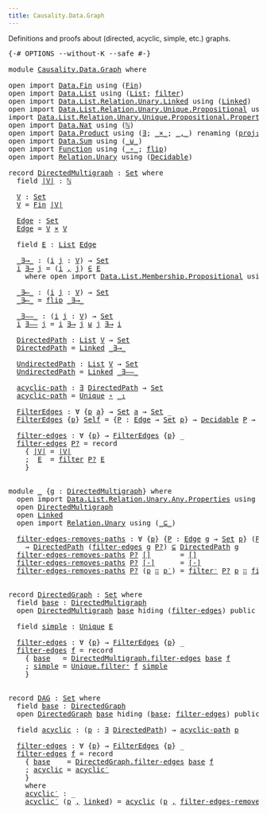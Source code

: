 ```yaml
---
title: Causality.Data.Graph
---
```


Definitions and proofs about (directed, acyclic, simple, etc.) graphs.

<pre class="Agda"><a id="118" class="Symbol">{-#</a> <a id="122" class="Keyword">OPTIONS</a> <a id="130" class="Pragma">--without-K</a> <a id="142" class="Pragma">--safe</a> <a id="149" class="Symbol">#-}</a>

<a id="154" class="Keyword">module</a> <a id="161" href="Causality.Data.Graph.html" class="Module">Causality.Data.Graph</a> <a id="182" class="Keyword">where</a>

<a id="189" class="Keyword">open</a> <a id="194" class="Keyword">import</a> <a id="201" href="Data.Fin.html" class="Module">Data.Fin</a> <a id="210" class="Keyword">using</a> <a id="216" class="Symbol">(</a><a id="217" href="Data.Fin.Base.html#1154" class="Datatype">Fin</a><a id="220" class="Symbol">)</a>
<a id="222" class="Keyword">open</a> <a id="227" class="Keyword">import</a> <a id="234" href="Data.List.html" class="Module">Data.List</a> <a id="244" class="Keyword">using</a> <a id="250" class="Symbol">(</a><a id="251" href="Agda.Builtin.List.html#147" class="Datatype">List</a><a id="255" class="Symbol">;</a> <a id="257" href="Data.List.Base.html#10878" class="Function">filter</a><a id="263" class="Symbol">)</a>
<a id="265" class="Keyword">open</a> <a id="270" class="Keyword">import</a> <a id="277" href="Data.List.Relation.Unary.Linked.html" class="Module">Data.List.Relation.Unary.Linked</a> <a id="309" class="Keyword">using</a> <a id="315" class="Symbol">(</a><a id="316" href="Data.List.Relation.Unary.Linked.html#1362" class="Datatype">Linked</a><a id="322" class="Symbol">)</a>
<a id="324" class="Keyword">open</a> <a id="329" class="Keyword">import</a> <a id="336" href="Data.List.Relation.Unary.Unique.Propositional.html" class="Module">Data.List.Relation.Unary.Unique.Propositional</a> <a id="382" class="Keyword">using</a> <a id="388" class="Symbol">(</a><a id="389" href="Data.List.Relation.Unary.Unique.Setoid.html#785" class="Datatype">Unique</a><a id="395" class="Symbol">)</a>
<a id="397" class="Keyword">import</a> <a id="404" href="Data.List.Relation.Unary.Unique.Propositional.Properties.html" class="Module">Data.List.Relation.Unary.Unique.Propositional.Properties</a> <a id="461" class="Symbol">as</a> <a id="464" class="Module">Unique</a>
<a id="471" class="Keyword">open</a> <a id="476" class="Keyword">import</a> <a id="483" href="Data.Nat.html" class="Module">Data.Nat</a> <a id="492" class="Keyword">using</a> <a id="498" class="Symbol">(</a><a id="499" href="Agda.Builtin.Nat.html#203" class="Datatype">ℕ</a><a id="500" class="Symbol">)</a>
<a id="502" class="Keyword">open</a> <a id="507" class="Keyword">import</a> <a id="514" href="Data.Product.html" class="Module">Data.Product</a> <a id="527" class="Keyword">using</a> <a id="533" class="Symbol">(</a><a id="534" href="Data.Product.Base.html#852" class="Function">∃</a><a id="535" class="Symbol">;</a> <a id="537" href="Data.Product.Base.html#1618" class="Function Operator">_×_</a><a id="540" class="Symbol">;</a> <a id="542" href="Agda.Builtin.Sigma.html#235" class="InductiveConstructor Operator">_,_</a><a id="545" class="Symbol">)</a> <a id="547" class="Keyword">renaming</a> <a id="556" class="Symbol">(</a><a id="557" href="Data.Product.Base.html#636" class="Field">proj₁</a> <a id="563" class="Symbol">to</a> <a id="566" class="Field">_₁</a><a id="568" class="Symbol">)</a>
<a id="570" class="Keyword">open</a> <a id="575" class="Keyword">import</a> <a id="582" href="Data.Sum.html" class="Module">Data.Sum</a> <a id="591" class="Keyword">using</a> <a id="597" class="Symbol">(</a><a id="598" href="Data.Sum.Base.html#625" class="Datatype Operator">_⊎_</a><a id="601" class="Symbol">)</a>
<a id="603" class="Keyword">open</a> <a id="608" class="Keyword">import</a> <a id="615" href="Function.html" class="Module">Function</a> <a id="624" class="Keyword">using</a> <a id="630" class="Symbol">(</a><a id="631" href="Function.Base.html#1115" class="Function Operator">_∘_</a><a id="634" class="Symbol">;</a> <a id="636" href="Function.Base.html#1638" class="Function">flip</a><a id="640" class="Symbol">)</a>
<a id="642" class="Keyword">open</a> <a id="647" class="Keyword">import</a> <a id="654" href="Relation.Unary.html" class="Module">Relation.Unary</a> <a id="669" class="Keyword">using</a> <a id="675" class="Symbol">(</a><a id="676" href="Relation.Unary.html#3806" class="Function">Decidable</a><a id="685" class="Symbol">)</a>

<a id="688" class="Keyword">record</a> <a id="DirectedMultigraph"></a><a id="695" href="Causality.Data.Graph.html#695" class="Record">DirectedMultigraph</a> <a id="714" class="Symbol">:</a> <a id="716" href="Agda.Primitive.html#388" class="Primitive">Set</a> <a id="720" class="Keyword">where</a>
  <a id="728" class="Keyword">field</a> <a id="DirectedMultigraph.|V|"></a><a id="734" href="Causality.Data.Graph.html#734" class="Field">|V|</a> <a id="738" class="Symbol">:</a> <a id="740" href="Agda.Builtin.Nat.html#203" class="Datatype">ℕ</a>

  <a id="DirectedMultigraph.V"></a><a id="745" href="Causality.Data.Graph.html#745" class="Function">V</a> <a id="747" class="Symbol">:</a> <a id="749" href="Agda.Primitive.html#388" class="Primitive">Set</a>
  <a id="755" href="Causality.Data.Graph.html#745" class="Function">V</a> <a id="757" class="Symbol">=</a> <a id="759" href="Data.Fin.Base.html#1154" class="Datatype">Fin</a> <a id="763" href="Causality.Data.Graph.html#734" class="Field">|V|</a>

  <a id="DirectedMultigraph.Edge"></a><a id="770" href="Causality.Data.Graph.html#770" class="Function">Edge</a> <a id="775" class="Symbol">:</a> <a id="777" href="Agda.Primitive.html#388" class="Primitive">Set</a>
  <a id="783" href="Causality.Data.Graph.html#770" class="Function">Edge</a> <a id="788" class="Symbol">=</a> <a id="790" href="Causality.Data.Graph.html#745" class="Function">V</a> <a id="792" href="Data.Product.Base.html#1618" class="Function Operator">×</a> <a id="794" href="Causality.Data.Graph.html#745" class="Function">V</a>

  <a id="799" class="Keyword">field</a> <a id="DirectedMultigraph.E"></a><a id="805" href="Causality.Data.Graph.html#805" class="Field">E</a> <a id="807" class="Symbol">:</a> <a id="809" href="Agda.Builtin.List.html#147" class="Datatype">List</a> <a id="814" href="Causality.Data.Graph.html#770" class="Function">Edge</a>

  <a id="DirectedMultigraph._∃⟶_"></a><a id="822" href="Causality.Data.Graph.html#822" class="Function Operator">_∃⟶_</a> <a id="827" class="Symbol">:</a> <a id="829" class="Symbol">(</a><a id="830" href="Causality.Data.Graph.html#830" class="Bound">i</a> <a id="832" href="Causality.Data.Graph.html#832" class="Bound">j</a> <a id="834" class="Symbol">:</a> <a id="836" href="Causality.Data.Graph.html#745" class="Function">V</a><a id="837" class="Symbol">)</a> <a id="839" class="Symbol">→</a> <a id="841" href="Agda.Primitive.html#388" class="Primitive">Set</a>
  <a id="847" href="Causality.Data.Graph.html#847" class="Bound">i</a> <a id="849" href="Causality.Data.Graph.html#822" class="Function Operator">∃⟶</a> <a id="852" href="Causality.Data.Graph.html#852" class="Bound">j</a> <a id="854" class="Symbol">=</a> <a id="856" class="Symbol">(</a><a id="857" href="Causality.Data.Graph.html#847" class="Bound">i</a> <a id="859" href="Agda.Builtin.Sigma.html#235" class="InductiveConstructor Operator">,</a> <a id="861" href="Causality.Data.Graph.html#852" class="Bound">j</a><a id="862" class="Symbol">)</a> <a id="864" href="Data.List.Membership.Setoid.html#950" class="Function Operator">∈</a> <a id="866" href="Causality.Data.Graph.html#805" class="Field">E</a>
    <a id="872" class="Keyword">where</a> <a id="878" class="Keyword">open</a> <a id="883" class="Keyword">import</a> <a id="890" href="Data.List.Membership.Propositional.html" class="Module">Data.List.Membership.Propositional</a> <a id="925" class="Keyword">using</a> <a id="931" class="Symbol">(</a><a id="932" href="Data.List.Membership.Setoid.html#950" class="Function Operator">_∈_</a><a id="935" class="Symbol">)</a>

  <a id="DirectedMultigraph._∃⟵_"></a><a id="940" href="Causality.Data.Graph.html#940" class="Function Operator">_∃⟵_</a> <a id="945" class="Symbol">:</a> <a id="947" class="Symbol">(</a><a id="948" href="Causality.Data.Graph.html#948" class="Bound">i</a> <a id="950" href="Causality.Data.Graph.html#950" class="Bound">j</a> <a id="952" class="Symbol">:</a> <a id="954" href="Causality.Data.Graph.html#745" class="Function">V</a><a id="955" class="Symbol">)</a> <a id="957" class="Symbol">→</a> <a id="959" href="Agda.Primitive.html#388" class="Primitive">Set</a>
  <a id="965" href="Causality.Data.Graph.html#940" class="Function Operator">_∃⟵_</a> <a id="970" class="Symbol">=</a> <a id="972" href="Function.Base.html#1638" class="Function">flip</a> <a id="977" href="Causality.Data.Graph.html#822" class="Function Operator">_∃⟶_</a>

  <a id="DirectedMultigraph._∃——_"></a><a id="985" href="Causality.Data.Graph.html#985" class="Function Operator">_∃——_</a> <a id="991" class="Symbol">:</a> <a id="993" class="Symbol">(</a><a id="994" href="Causality.Data.Graph.html#994" class="Bound">i</a> <a id="996" href="Causality.Data.Graph.html#996" class="Bound">j</a> <a id="998" class="Symbol">:</a> <a id="1000" href="Causality.Data.Graph.html#745" class="Function">V</a><a id="1001" class="Symbol">)</a> <a id="1003" class="Symbol">→</a> <a id="1005" href="Agda.Primitive.html#388" class="Primitive">Set</a>
  <a id="1011" href="Causality.Data.Graph.html#1011" class="Bound">i</a> <a id="1013" href="Causality.Data.Graph.html#985" class="Function Operator">∃——</a> <a id="1017" href="Causality.Data.Graph.html#1017" class="Bound">j</a> <a id="1019" class="Symbol">=</a> <a id="1021" href="Causality.Data.Graph.html#1011" class="Bound">i</a> <a id="1023" href="Causality.Data.Graph.html#822" class="Function Operator">∃⟶</a> <a id="1026" href="Causality.Data.Graph.html#1017" class="Bound">j</a> <a id="1028" href="Data.Sum.Base.html#625" class="Datatype Operator">⊎</a> <a id="1030" href="Causality.Data.Graph.html#1017" class="Bound">j</a> <a id="1032" href="Causality.Data.Graph.html#822" class="Function Operator">∃⟶</a> <a id="1035" href="Causality.Data.Graph.html#1011" class="Bound">i</a>

  <a id="DirectedMultigraph.DirectedPath"></a><a id="1040" href="Causality.Data.Graph.html#1040" class="Function">DirectedPath</a> <a id="1053" class="Symbol">:</a> <a id="1055" href="Agda.Builtin.List.html#147" class="Datatype">List</a> <a id="1060" href="Causality.Data.Graph.html#745" class="Function">V</a> <a id="1062" class="Symbol">→</a> <a id="1064" href="Agda.Primitive.html#388" class="Primitive">Set</a>
  <a id="1070" href="Causality.Data.Graph.html#1040" class="Function">DirectedPath</a> <a id="1083" class="Symbol">=</a> <a id="1085" href="Data.List.Relation.Unary.Linked.html#1362" class="Datatype">Linked</a> <a id="1092" href="Causality.Data.Graph.html#822" class="Function Operator">_∃⟶_</a>

  <a id="DirectedMultigraph.UndirectedPath"></a><a id="1100" href="Causality.Data.Graph.html#1100" class="Function">UndirectedPath</a> <a id="1115" class="Symbol">:</a> <a id="1117" href="Agda.Builtin.List.html#147" class="Datatype">List</a> <a id="1122" href="Causality.Data.Graph.html#745" class="Function">V</a> <a id="1124" class="Symbol">→</a> <a id="1126" href="Agda.Primitive.html#388" class="Primitive">Set</a>
  <a id="1132" href="Causality.Data.Graph.html#1100" class="Function">UndirectedPath</a> <a id="1147" class="Symbol">=</a> <a id="1149" href="Data.List.Relation.Unary.Linked.html#1362" class="Datatype">Linked</a> <a id="1156" href="Causality.Data.Graph.html#985" class="Function Operator">_∃——_</a>

  <a id="DirectedMultigraph.acyclic-path"></a><a id="1165" href="Causality.Data.Graph.html#1165" class="Function">acyclic-path</a> <a id="1178" class="Symbol">:</a> <a id="1180" href="Data.Product.Base.html#852" class="Function">∃</a> <a id="1182" href="Causality.Data.Graph.html#1040" class="Function">DirectedPath</a> <a id="1195" class="Symbol">→</a> <a id="1197" href="Agda.Primitive.html#388" class="Primitive">Set</a>
  <a id="1203" href="Causality.Data.Graph.html#1165" class="Function">acyclic-path</a> <a id="1216" class="Symbol">=</a> <a id="1218" href="Data.List.Relation.Unary.Unique.Setoid.html#785" class="Datatype">Unique</a> <a id="1225" href="Function.Base.html#1115" class="Function Operator">∘</a> <a id="1227" href="Causality.Data.Graph.html#566" class="Field Operator">_₁</a>

  <a id="DirectedMultigraph.FilterEdges"></a><a id="1233" href="Causality.Data.Graph.html#1233" class="Function">FilterEdges</a> <a id="1245" class="Symbol">:</a> <a id="1247" class="Symbol">∀</a> <a id="1249" class="Symbol">{</a><a id="1250" href="Causality.Data.Graph.html#1250" class="Bound">p</a> <a id="1252" href="Causality.Data.Graph.html#1252" class="Bound">a</a><a id="1253" class="Symbol">}</a> <a id="1255" class="Symbol">→</a> <a id="1257" href="Agda.Primitive.html#388" class="Primitive">Set</a> <a id="1261" href="Causality.Data.Graph.html#1252" class="Bound">a</a> <a id="1263" class="Symbol">→</a> <a id="1265" href="Agda.Primitive.html#388" class="Primitive">Set</a> <a id="1269" class="Symbol">_</a>
  <a id="1273" href="Causality.Data.Graph.html#1233" class="Function">FilterEdges</a> <a id="1285" class="Symbol">{</a><a id="1286" href="Causality.Data.Graph.html#1286" class="Bound">p</a><a id="1287" class="Symbol">}</a> <a id="1289" href="Causality.Data.Graph.html#1289" class="Bound">Self</a> <a id="1294" class="Symbol">=</a> <a id="1296" class="Symbol">{</a><a id="1297" href="Causality.Data.Graph.html#1297" class="Bound">P</a> <a id="1299" class="Symbol">:</a> <a id="1301" href="Causality.Data.Graph.html#770" class="Function">Edge</a> <a id="1306" class="Symbol">→</a> <a id="1308" href="Agda.Primitive.html#388" class="Primitive">Set</a> <a id="1312" href="Causality.Data.Graph.html#1286" class="Bound">p</a><a id="1313" class="Symbol">}</a> <a id="1315" class="Symbol">→</a> <a id="1317" href="Relation.Unary.html#3806" class="Function">Decidable</a> <a id="1327" href="Causality.Data.Graph.html#1297" class="Bound">P</a> <a id="1329" class="Symbol">→</a> <a id="1331" href="Causality.Data.Graph.html#1289" class="Bound">Self</a>

  <a id="DirectedMultigraph.filter-edges"></a><a id="1339" href="Causality.Data.Graph.html#1339" class="Function">filter-edges</a> <a id="1352" class="Symbol">:</a> <a id="1354" class="Symbol">∀</a> <a id="1356" class="Symbol">{</a><a id="1357" href="Causality.Data.Graph.html#1357" class="Bound">p</a><a id="1358" class="Symbol">}</a> <a id="1360" class="Symbol">→</a> <a id="1362" href="Causality.Data.Graph.html#1233" class="Function">FilterEdges</a> <a id="1374" class="Symbol">{</a><a id="1375" href="Causality.Data.Graph.html#1357" class="Bound">p</a><a id="1376" class="Symbol">}</a> <a id="1378" class="Symbol">_</a>
  <a id="1382" href="Causality.Data.Graph.html#1339" class="Function">filter-edges</a> <a id="1395" href="Causality.Data.Graph.html#1395" class="Bound">P?</a> <a id="1398" class="Symbol">=</a> <a id="1400" class="Keyword">record</a>
    <a id="1411" class="Symbol">{</a> <a id="1413" href="Causality.Data.Graph.html#734" class="Field">|V|</a> <a id="1417" class="Symbol">=</a> <a id="1419" href="Causality.Data.Graph.html#734" class="Field">|V|</a>
    <a id="1427" class="Symbol">;</a>  <a id="1430" href="Causality.Data.Graph.html#805" class="Field">E</a>  <a id="1433" class="Symbol">=</a> <a id="1435" href="Data.List.Base.html#10878" class="Function">filter</a> <a id="1442" href="Causality.Data.Graph.html#1395" class="Bound">P?</a> <a id="1445" href="Causality.Data.Graph.html#805" class="Field">E</a>
    <a id="1451" class="Symbol">}</a>


<a id="1455" class="Keyword">module</a> <a id="1462" href="Causality.Data.Graph.html#1462" class="Module">_</a> <a id="1464" class="Symbol">{</a><a id="1465" href="Causality.Data.Graph.html#1465" class="Bound">g</a> <a id="1467" class="Symbol">:</a> <a id="1469" href="Causality.Data.Graph.html#695" class="Record">DirectedMultigraph</a><a id="1487" class="Symbol">}</a> <a id="1489" class="Keyword">where</a>
  <a id="1497" class="Keyword">open</a> <a id="1502" class="Keyword">import</a> <a id="1509" href="Data.List.Relation.Unary.Any.Properties.html" class="Module">Data.List.Relation.Unary.Any.Properties</a> <a id="1549" class="Keyword">using</a> <a id="1555" class="Symbol">(</a><a id="1556" href="Data.List.Relation.Unary.Any.Properties.html#19750" class="Function">filter⁻</a><a id="1563" class="Symbol">)</a>
  <a id="1567" class="Keyword">open</a> <a id="1572" href="Causality.Data.Graph.html#695" class="Module">DirectedMultigraph</a>
  <a id="1593" class="Keyword">open</a> <a id="1598" href="Data.List.Relation.Unary.Linked.html#1362" class="Module">Linked</a>
  <a id="1607" class="Keyword">open</a> <a id="1612" class="Keyword">import</a> <a id="1619" href="Relation.Unary.html" class="Module">Relation.Unary</a> <a id="1634" class="Keyword">using</a> <a id="1640" class="Symbol">(</a><a id="1641" href="Relation.Unary.html#1882" class="Function Operator">_⊆_</a><a id="1644" class="Symbol">)</a>

  <a id="1649" href="Causality.Data.Graph.html#1649" class="Function">filter-edges-removes-paths</a> <a id="1676" class="Symbol">:</a> <a id="1678" class="Symbol">∀</a> <a id="1680" class="Symbol">{</a><a id="1681" href="Causality.Data.Graph.html#1681" class="Bound">p</a><a id="1682" class="Symbol">}</a> <a id="1684" class="Symbol">{</a><a id="1685" href="Causality.Data.Graph.html#1685" class="Bound">P</a> <a id="1687" class="Symbol">:</a> <a id="1689" href="Causality.Data.Graph.html#770" class="Function">Edge</a> <a id="1694" href="Causality.Data.Graph.html#1465" class="Bound">g</a> <a id="1696" class="Symbol">→</a> <a id="1698" href="Agda.Primitive.html#388" class="Primitive">Set</a> <a id="1702" href="Causality.Data.Graph.html#1681" class="Bound">p</a><a id="1703" class="Symbol">}</a> <a id="1705" class="Symbol">(</a><a id="1706" href="Causality.Data.Graph.html#1706" class="Bound">P?</a> <a id="1709" class="Symbol">:</a> <a id="1711" href="Relation.Unary.html#3806" class="Function">Decidable</a> <a id="1721" href="Causality.Data.Graph.html#1685" class="Bound">P</a><a id="1722" class="Symbol">)</a>
    <a id="1728" class="Symbol">→</a> <a id="1730" href="Causality.Data.Graph.html#1040" class="Function">DirectedPath</a> <a id="1743" class="Symbol">(</a><a id="1744" href="Causality.Data.Graph.html#1339" class="Function">filter-edges</a> <a id="1757" href="Causality.Data.Graph.html#1465" class="Bound">g</a> <a id="1759" href="Causality.Data.Graph.html#1706" class="Bound">P?</a><a id="1761" class="Symbol">)</a> <a id="1763" href="Relation.Unary.html#1882" class="Function Operator">⊆</a> <a id="1765" href="Causality.Data.Graph.html#1040" class="Function">DirectedPath</a> <a id="1778" href="Causality.Data.Graph.html#1465" class="Bound">g</a>
  <a id="1782" href="Causality.Data.Graph.html#1649" class="Function">filter-edges-removes-paths</a> <a id="1809" href="Causality.Data.Graph.html#1809" class="Bound">P?</a> <a id="1812" href="Data.List.Relation.Unary.Linked.html#1414" class="InductiveConstructor">[]</a>       <a id="1821" class="Symbol">=</a> <a id="1823" href="Data.List.Relation.Unary.Linked.html#1414" class="InductiveConstructor">[]</a>
  <a id="1828" href="Causality.Data.Graph.html#1649" class="Function">filter-edges-removes-paths</a> <a id="1855" href="Causality.Data.Graph.html#1855" class="Bound">P?</a> <a id="1858" href="Data.List.Relation.Unary.Linked.html#1434" class="InductiveConstructor">[-]</a>      <a id="1867" class="Symbol">=</a> <a id="1869" href="Data.List.Relation.Unary.Linked.html#1434" class="InductiveConstructor">[-]</a>
  <a id="1875" href="Causality.Data.Graph.html#1649" class="Function">filter-edges-removes-paths</a> <a id="1902" href="Causality.Data.Graph.html#1902" class="Bound">P?</a> <a id="1905" class="Symbol">(</a><a id="1906" href="Causality.Data.Graph.html#1906" class="Bound">p</a> <a id="1908" href="Data.List.Relation.Unary.Linked.html#1468" class="InductiveConstructor Operator">∷</a> <a id="1910" href="Causality.Data.Graph.html#1910" class="Bound">p′</a><a id="1912" class="Symbol">)</a> <a id="1914" class="Symbol">=</a> <a id="1916" href="Data.List.Relation.Unary.Any.Properties.html#19750" class="Function">filter⁻</a> <a id="1924" href="Causality.Data.Graph.html#1902" class="Bound">P?</a> <a id="1927" href="Causality.Data.Graph.html#1906" class="Bound">p</a> <a id="1929" href="Data.List.Relation.Unary.Linked.html#1468" class="InductiveConstructor Operator">∷</a> <a id="1931" href="Causality.Data.Graph.html#1649" class="Function">filter-edges-removes-paths</a> <a id="1958" href="Causality.Data.Graph.html#1902" class="Bound">P?</a> <a id="1961" href="Causality.Data.Graph.html#1910" class="Bound">p′</a>


<a id="1966" class="Keyword">record</a> <a id="DirectedGraph"></a><a id="1973" href="Causality.Data.Graph.html#1973" class="Record">DirectedGraph</a> <a id="1987" class="Symbol">:</a> <a id="1989" href="Agda.Primitive.html#388" class="Primitive">Set</a> <a id="1993" class="Keyword">where</a>
  <a id="2001" class="Keyword">field</a> <a id="DirectedGraph.base"></a><a id="2007" href="Causality.Data.Graph.html#2007" class="Field">base</a> <a id="2012" class="Symbol">:</a> <a id="2014" href="Causality.Data.Graph.html#695" class="Record">DirectedMultigraph</a>
  <a id="2035" class="Keyword">open</a> <a id="2040" href="Causality.Data.Graph.html#695" class="Module">DirectedMultigraph</a> <a id="2059" href="Causality.Data.Graph.html#2007" class="Field">base</a> <a id="2064" class="Keyword">hiding</a> <a id="2071" class="Symbol">(</a><a id="2072" href="Causality.Data.Graph.html#1339" class="Function">filter-edges</a><a id="2084" class="Symbol">)</a> <a id="2086" class="Keyword">public</a>

  <a id="2096" class="Keyword">field</a> <a id="DirectedGraph.simple"></a><a id="2102" href="Causality.Data.Graph.html#2102" class="Field">simple</a> <a id="2109" class="Symbol">:</a> <a id="2111" href="Data.List.Relation.Unary.Unique.Setoid.html#785" class="Datatype">Unique</a> <a id="2118" href="Causality.Data.Graph.html#805" class="Function">E</a>

  <a id="DirectedGraph.filter-edges"></a><a id="2123" href="Causality.Data.Graph.html#2123" class="Function">filter-edges</a> <a id="2136" class="Symbol">:</a> <a id="2138" class="Symbol">∀</a> <a id="2140" class="Symbol">{</a><a id="2141" href="Causality.Data.Graph.html#2141" class="Bound">p</a><a id="2142" class="Symbol">}</a> <a id="2144" class="Symbol">→</a> <a id="2146" href="Causality.Data.Graph.html#1233" class="Function">FilterEdges</a> <a id="2158" class="Symbol">{</a><a id="2159" href="Causality.Data.Graph.html#2141" class="Bound">p</a><a id="2160" class="Symbol">}</a> <a id="2162" class="Symbol">_</a>
  <a id="2166" href="Causality.Data.Graph.html#2123" class="Function">filter-edges</a> <a id="2179" href="Causality.Data.Graph.html#2179" class="Bound">f</a> <a id="2181" class="Symbol">=</a> <a id="2183" class="Keyword">record</a>
    <a id="2194" class="Symbol">{</a> <a id="2196" href="Causality.Data.Graph.html#2007" class="Field">base</a>   <a id="2203" class="Symbol">=</a> <a id="2205" href="Causality.Data.Graph.html#1339" class="Function">DirectedMultigraph.filter-edges</a> <a id="2237" href="Causality.Data.Graph.html#2007" class="Field">base</a> <a id="2242" href="Causality.Data.Graph.html#2179" class="Bound">f</a>
    <a id="2248" class="Symbol">;</a> <a id="2250" href="Causality.Data.Graph.html#2102" class="Field">simple</a> <a id="2257" class="Symbol">=</a> <a id="2259" href="Data.List.Relation.Unary.Unique.Propositional.Properties.html#5025" class="Function">Unique.filter⁺</a> <a id="2274" href="Causality.Data.Graph.html#2179" class="Bound">f</a> <a id="2276" href="Causality.Data.Graph.html#2102" class="Field">simple</a>
    <a id="2287" class="Symbol">}</a>


<a id="2291" class="Keyword">record</a> <a id="DAG"></a><a id="2298" href="Causality.Data.Graph.html#2298" class="Record">DAG</a> <a id="2302" class="Symbol">:</a> <a id="2304" href="Agda.Primitive.html#388" class="Primitive">Set</a> <a id="2308" class="Keyword">where</a>
  <a id="2316" class="Keyword">field</a> <a id="DAG.base"></a><a id="2322" href="Causality.Data.Graph.html#2322" class="Field">base</a> <a id="2327" class="Symbol">:</a> <a id="2329" href="Causality.Data.Graph.html#1973" class="Record">DirectedGraph</a>
  <a id="2345" class="Keyword">open</a> <a id="2350" href="Causality.Data.Graph.html#1973" class="Module">DirectedGraph</a> <a id="2364" href="Causality.Data.Graph.html#2322" class="Field">base</a> <a id="2369" class="Keyword">hiding</a> <a id="2376" class="Symbol">(</a><a id="2377" href="Causality.Data.Graph.html#2007" class="Field">base</a><a id="2381" class="Symbol">;</a> <a id="2383" href="Causality.Data.Graph.html#2123" class="Function">filter-edges</a><a id="2395" class="Symbol">)</a> <a id="2397" class="Keyword">public</a>

  <a id="2407" class="Keyword">field</a> <a id="DAG.acyclic"></a><a id="2413" href="Causality.Data.Graph.html#2413" class="Field">acyclic</a> <a id="2421" class="Symbol">:</a> <a id="2423" class="Symbol">(</a><a id="2424" href="Causality.Data.Graph.html#2424" class="Bound">p</a> <a id="2426" class="Symbol">:</a> <a id="2428" href="Data.Product.Base.html#852" class="Function">∃</a> <a id="2430" href="Causality.Data.Graph.html#1040" class="Function">DirectedPath</a><a id="2442" class="Symbol">)</a> <a id="2444" class="Symbol">→</a> <a id="2446" href="Causality.Data.Graph.html#1165" class="Function">acyclic-path</a> <a id="2459" href="Causality.Data.Graph.html#2424" class="Bound">p</a>

  <a id="DAG.filter-edges"></a><a id="2464" href="Causality.Data.Graph.html#2464" class="Function">filter-edges</a> <a id="2477" class="Symbol">:</a> <a id="2479" class="Symbol">∀</a> <a id="2481" class="Symbol">{</a><a id="2482" href="Causality.Data.Graph.html#2482" class="Bound">p</a><a id="2483" class="Symbol">}</a> <a id="2485" class="Symbol">→</a> <a id="2487" href="Causality.Data.Graph.html#1233" class="Function">FilterEdges</a> <a id="2499" class="Symbol">{</a><a id="2500" href="Causality.Data.Graph.html#2482" class="Bound">p</a><a id="2501" class="Symbol">}</a> <a id="2503" class="Symbol">_</a>
  <a id="2507" href="Causality.Data.Graph.html#2464" class="Function">filter-edges</a> <a id="2520" href="Causality.Data.Graph.html#2520" class="Bound">f</a> <a id="2522" class="Symbol">=</a> <a id="2524" class="Keyword">record</a>
    <a id="2535" class="Symbol">{</a> <a id="2537" href="Causality.Data.Graph.html#2322" class="Field">base</a>    <a id="2545" class="Symbol">=</a> <a id="2547" href="Causality.Data.Graph.html#2123" class="Function">DirectedGraph.filter-edges</a> <a id="2574" href="Causality.Data.Graph.html#2322" class="Field">base</a> <a id="2579" href="Causality.Data.Graph.html#2520" class="Bound">f</a>
    <a id="2585" class="Symbol">;</a> <a id="2587" href="Causality.Data.Graph.html#2413" class="Field">acyclic</a> <a id="2595" class="Symbol">=</a> <a id="2597" href="Causality.Data.Graph.html#2626" class="Function">acyclic′</a>
    <a id="2610" class="Symbol">}</a>
    <a id="2616" class="Keyword">where</a>
    <a id="2626" href="Causality.Data.Graph.html#2626" class="Function">acyclic′</a> <a id="2635" class="Symbol">:</a> <a id="2637" class="Symbol">_</a>
    <a id="2643" href="Causality.Data.Graph.html#2626" class="Function">acyclic′</a> <a id="2652" class="Symbol">(</a><a id="2653" href="Causality.Data.Graph.html#2653" class="Bound">p</a> <a id="2655" href="Agda.Builtin.Sigma.html#235" class="InductiveConstructor Operator">,</a> <a id="2657" href="Causality.Data.Graph.html#2657" class="Bound">linked</a><a id="2663" class="Symbol">)</a> <a id="2665" class="Symbol">=</a> <a id="2667" href="Causality.Data.Graph.html#2413" class="Field">acyclic</a> <a id="2675" class="Symbol">(</a><a id="2676" href="Causality.Data.Graph.html#2653" class="Bound">p</a> <a id="2678" href="Agda.Builtin.Sigma.html#235" class="InductiveConstructor Operator">,</a> <a id="2680" href="Causality.Data.Graph.html#1649" class="Function">filter-edges-removes-paths</a> <a id="2707" href="Causality.Data.Graph.html#2520" class="Bound">f</a> <a id="2709" href="Causality.Data.Graph.html#2657" class="Bound">linked</a><a id="2715" class="Symbol">)</a>
</pre>
